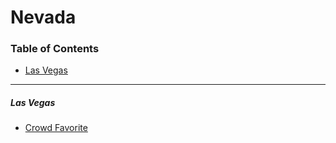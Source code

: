 # Nevada

### Table of Contents

- [Las Vegas](#las-vegas)

---

##### Las Vegas

- [Crowd Favorite](http://crowdfavorite.com)
